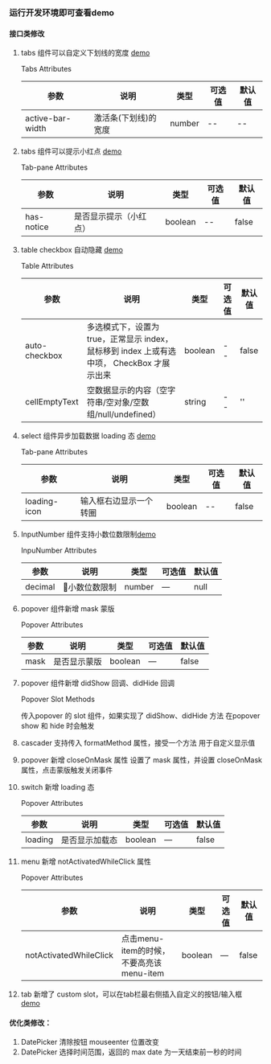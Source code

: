 ### 运行开发环境即可查看demo
#### 接口类修改
1. tabs 组件可以自定义下划线的宽度 [demo](http://localhost:8080/#/zh-CN/component/tabs)

    Tabs Attributes

    参数 | 说明 | 类型 | 可选值 | 默认值
    ----|----|----|----|----
    active-bar-width | 激活条(下划线)的宽度 | number | -- | --

2. tabs 组件可以提示小红点  [demo](http://localhost:8080/#/zh-CN/component/tabs)

    Tab-pane Attributes

    参数 | 说明 | 类型 | 可选值 | 默认值
    ----|----|----|----|----
    has-notice | 是否显示提示（小红点） | boolean | -- | false

3. table checkbox 自动隐藏 [demo](http://localhost:8080/#/zh-CN/component/table)

    Table Attributes

    参数 | 说明 | 类型 | 可选值 | 默认值
    ----|----|----|----|----
    auto-checkbox | 多选模式下，设置为 true，正常显示 index，鼠标移到 index 上或有选中项， CheckBox 才展示出来  | boolean | -- | false
    cellEmptyText | 空数据显示的内容（空字符串/空对象/空数组/null/undefined）  | string | -- | ''


4. select 组件异步加载数据 loading 态 [demo](http://localhost:8080/#/zh-CN/component/select)

    Tab-pane Attributes

    参数 | 说明 | 类型 | 可选值 | 默认值
    ----|----|----|----|----
    loading-icon | 输入框右边显示一个转圈 | boolean | -- | false

5. InputNumber 组件支持小数位数限制[demo](http://localhost:8080/#/zh-CN/component/input-number)

    InpuNumber Attributes

    参数 | 说明 | 类型 | 可选值 | 默认值
    ----|----|----|----|----
    decimal | 小数位数限制 | number | — | null 

6. popover 组件新增 mask 蒙版

    Popover Attributes
    
    参数 | 说明 | 类型 | 可选值 | 默认值
    ----|----|----|----|----
    mask | 是否显示蒙版 | boolean | — | false

7. popover 组件新增 didShow 回调、didHide 回调
   
   Popover Slot Methods
   
   传入popover 的 slot 组件，如果实现了 didShow、didHide 方法
   在popover show 和 hide 时会触发

8. cascader 支持传入 formatMethod 属性，接受一个方法
   用于自定义显示值

9. popover 新增 closeOnMask 属性
   设置了 mask 属性，并设置 closeOnMask 属性，点击蒙版触发关闭事件

10. switch 新增 loading 态
    
    Popover Attributes
    
    参数 | 说明 | 类型 | 可选值 | 默认值
    ----|----|----|----|----
    loading | 是否显示加载态 | boolean | — | false

11. menu 新增 notActivatedWhileClick 属性
    
    Popover Attributes
    
    参数 | 说明 | 类型 | 可选值 | 默认值
    ----|----|----|----|----
    notActivatedWhileClick | 点击menu-item的时候，不要高亮该menu-item | boolean | — | false


12. tab 新增了 custom slot，可以在tab栏最右侧插入自定义的按钮/输入框
    [demo](http://localhost:8088/#/zh-CN/component/tabs#ji-chu-yong-fa)

#### 优化类修改：
1. DatePicker 清除按钮 mouseenter 位置改变
2. DatePicker 选择时间范围，返回的 max date 为一天结束前一秒的时间
